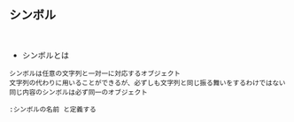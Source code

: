 ## シンボル
<br>

- シンボルとは  
```
シンボルは任意の文字列と一対一に対応するオブジェクト
文字列の代わりに用いることができるが、必ずしも文字列と同じ振る舞いをするわけではない
同じ内容のシンボルは必ず同一のオブジェクト

:シンボルの名前 と定義する

```
